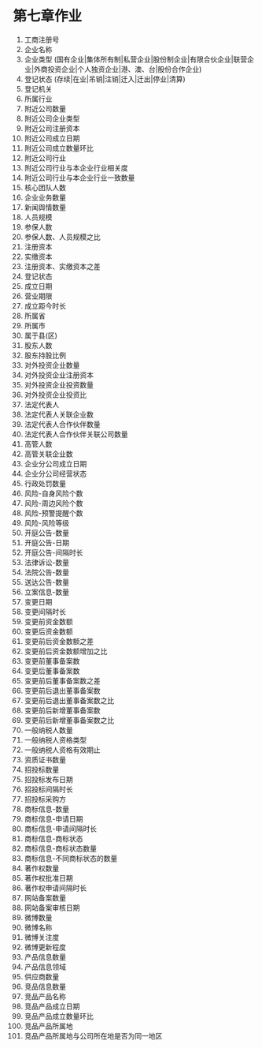 # 第七章作业

01. 工商注册号
02. 企业名称
03. 企业类型 (国有企业|集体所有制|私营企业|股份制企业|有限合伙企业|联营企业|外商投资企业|个人独资企业|港、澳、台|股份合作企业)
04. 登记状态 (存续|在业|吊销|注销|迁入|迁出|停业|清算)
05. 登记机关
06. 所属行业
07. 附近公司数量
08. 附近公司企业类型
09. 附近公司注册资本
10. 附近公司成立日期
11. 附近公司成立数量环比
12. 附近公司行业
13. 附近公司行业与本企业行业相关度
14. 附近公司行业与本企业行业一致数量
15. 核心团队人数
16. 企业业务数量
17. 新闻舆情数量
18. 人员规模
19. 参保人数
20. 参保人数、人员规模之比 
21. 注册资本
22. 实缴资本
23. 注册资本、实缴资本之差
24. 登记状态
25. 成立日期
26. 营业期限
27. 成立距今时长
28. 所属省
29. 所属市
30. 属于县(区)
31. 股东人数
32. 股东持股比例
33. 对外投资企业数量
34. 对外投资企业注册资本
35. 对外投资企业投资数量
36. 对外投资企业投资比
37. 法定代表人
38. 法定代表人关联企业数
39. 法定代表人合作伙伴数量
40. 法定代表人合作伙伴关联公司数量
41. 高管人数
42. 高管关联企业数
43. 企业分公司成立日期
44. 企业分公司经营状态
45. 行政处罚数量
46. 风险-自身风险个数
47. 风险-周边风险个数
48. 风险-预警提醒个数
49. 风险-风险等级
50. 开庭公告-数量
51. 开庭公告-日期
52. 开庭公告-间隔时长
53. 法律诉讼-数量
54. 法院公告-数量
55. 送达公告-数量
56. 立案信息-数量
57. 变更日期
58. 变更间隔时长
59. 变更前资金数额
60. 变更后资金数额
61. 变更前后资金数额之差
62. 变更前后资金数额增加之比
63. 变更前董事备案数
64. 变更后董事备案数
65. 变更前后董事备案数之差
66. 变更前后退出董事备案数
67. 变更前后退出董事备案数之比
68. 变更前后新增董事备案数
69. 变更前后新增董事备案数之比
70. 一般纳税人数量
71. 一般纳税人资格类型
72. 一般纳税人资格有效期止
73. 资质证书数量
74. 招投标数量
75. 招投标发布日期
76. 招投标间隔时长
77. 招投标采购方
78. 商标信息-数量
79. 商标信息-申请日期
80. 商标信息-申请间隔时长
81. 商标信息-商标状态
82. 商标信息-商标状态数量
83. 商标信息-不同商标状态的数量
84. 著作权数量
85. 著作权批准日期
86. 著作权申请间隔时长
87. 网站备案数量
88. 网站备案审核日期
89. 微博数量
90. 微博名称
91. 微博关注度
92. 微博更新程度
93. 产品信息数量
94. 产品信息领域
95. 供应商数量
96. 竞品信息数量
97. 竞品产品名称
98. 竞品产品成立日期
99. 竞品产品成立数量环比
100. 竞品产品所属地
101. 竞品产品所属地与公司所在地是否为同一地区